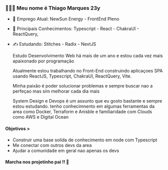 ### 👨🏻‍🚀 Meu nome é Thiago Marques 23y

- 🏢 Emprego Atual: NewSun Energy - FrontEnd Pleno
- 📖 Principais Conhecimentos: Typescript - React - ChakraUI - ReactQuery,
- ✍️ Estudando: Stitches - Radix - NextJS


  Estudo Desenvolvimento Web há mais de um ano e estou cada vez mais apaixonado por programação

  Atualmente estou trabalhando no Front-End construindo aplicaçoes SPA usando ReactJS,
  Typescript, ChakraUI, ReactQuery, Vite.

  Minha paixão é poder solucionar problemas e sempre buscar nao a perfeçao mas sim melhorar cada dia mais

  System Design e Devops é um assunto que eu gosto bastante e sempre estou estudando. 
  tenho conhecimnento em algumas ferramentas da area como Docker, Terraform e Anisble
  e familiaridade com Clouds como AWS e Digital Ocean


#### Objetivos >
 - Construir uma base solida de conhecimento em node com Typescript
 - Me conectar com outros devs da area
 - Ajudar a comunidade em geral nao apenas os devs

#### Marcha nos projetinho pai !! 🚀
